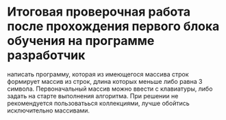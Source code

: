 # Итоговая проверочная работа после прохождения первого блока обучения на программе разработчик

написать программу, которая из имеющегося массива строк формирует массив из строк, длина которых меньше либо равна 3 символа. Первоначальный массив можно ввести с клавиатуры, либо задать на старте выполнения алгоритма. При решении не рекомендуется пользоватьься коллекциями, лучше обойтись исключительно массивами.
